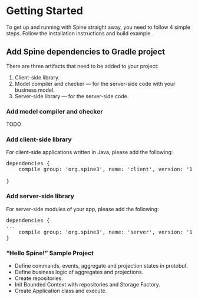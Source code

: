 # Getting Started 


<p class="lead">To get up and running with Spine straight away, you need to follow 4 simple steps. Follow the installation instructions and build example .</p>

## Add Spine dependencies to Gradle project
There are three artifacts that need to be added to your project:
1. Client-side library.
2. Model compiler and checker — for the server-side code with your business model.
3. Server-side library — for the server-side code.


### Add model compiler and checker
TODO

### Add client-side library
For client-side applications written in Java, please add the following:
<pre>
dependencies {
    compile group: 'org.spine3', name: 'client', version: '1.+'

}
</pre>


### Add server-side library
For server-side modules of your app, please add the following:
<pre>
dependencies {
...
    compile group: 'org.spine3', name: 'server', version: '1.+'
}
</pre>


### “Hello Spine!” Sample Project
* Define commands, events, aggregate and projection states in protobuf.
* Define business logic of aggregates and projections.
* Create repositories.
* Init Bounded Context with repositories and Storage Factory.
* Create Application class and execute.

